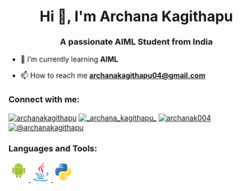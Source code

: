 <h1 align="center">Hi 👋, I'm Archana Kagithapu</h1>
<h3 align="center">A passionate AIML Student from India</h3>

- 🌱 I’m currently learning **AIML**

- 📫 How to reach me **archanakagithapu04@gmail.com**

<h3 align="left">Connect with me:</h3>
<p align="left">
<a href="https://linkedin.com/in/archanakagithapu" target="blank"><img align="center" src="https://raw.githubusercontent.com/rahuldkjain/github-profile-readme-generator/master/src/images/icons/Social/linked-in-alt.svg" alt="archanakagithapu" height="30" width="40" /></a>
<a href="https://instagram.com/_archana_kagithapu_" target="blank"><img align="center" src="https://raw.githubusercontent.com/rahuldkjain/github-profile-readme-generator/master/src/images/icons/Social/instagram.svg" alt="_archana_kagithapu_" height="30" width="40" /></a>
<a href="https://www.codechef.com/users/archanak004" target="blank"><img align="center" src="https://cdn.jsdelivr.net/npm/simple-icons@3.1.0/icons/codechef.svg" alt="archanak004" height="30" width="40" /></a>
<a href="https://www.hackerrank.com/@archanakagithapu" target="blank"><img align="center" src="https://raw.githubusercontent.com/rahuldkjain/github-profile-readme-generator/master/src/images/icons/Social/hackerrank.svg" alt="@archanakagithapu" height="30" width="40" /></a>
</p>

<h3 align="left">Languages and Tools:</h3>
<p align="left"> <a href="https://developer.android.com" target="_blank" rel="noreferrer"> <img src="https://raw.githubusercontent.com/devicons/devicon/master/icons/android/android-original-wordmark.svg" alt="android" width="40" height="40"/> </a> <a href="https://www.java.com" target="_blank" rel="noreferrer"> <img src="https://raw.githubusercontent.com/devicons/devicon/master/icons/java/java-original.svg" alt="java" width="40" height="40"/> </a> <a href="https://www.python.org" target="_blank" rel="noreferrer"> <img src="https://raw.githubusercontent.com/devicons/devicon/master/icons/python/python-original.svg" alt="python" width="40" height="40"/> </a> </p>
